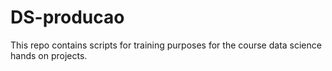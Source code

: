 # DS-producao
This repo contains scripts for training purposes for the course data science hands on projects.
